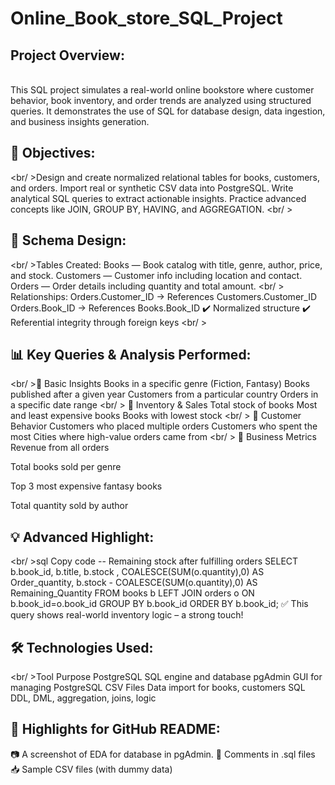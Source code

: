 # Online_Book_store_SQL_Project

## Project Overview:
<br>This SQL project simulates a real-world online bookstore where customer behavior, book inventory, and order trends are analyzed using structured queries. It demonstrates the use of SQL for database design, data ingestion, and business insights generation.

## 🎯 Objectives:
<br/ >Design and create normalized relational tables for books, customers, and orders.
Import real or synthetic CSV data into PostgreSQL.
Write analytical SQL queries to extract actionable insights.
Practice advanced concepts like JOIN, GROUP BY, HAVING, and AGGREGATION.
<br/ >
## 🧱 Schema Design:
<br/ >Tables Created:
Books — Book catalog with title, genre, author, price, and stock.
Customers — Customer info including location and contact.
Orders — Order details including quantity and total amount.
<br/ >
Relationships:
Orders.Customer_ID → References Customers.Customer_ID
Orders.Book_ID → References Books.Book_ID
✔️ Normalized structure
✔️ Referential integrity through foreign keys
<br/ >
## 📊 Key Queries & Analysis Performed:
<br/ >🔹 Basic Insights
Books in a specific genre (Fiction, Fantasy)
Books published after a given year
Customers from a particular country
Orders in a specific date range
<br/ >
🔹 Inventory & Sales
Total stock of books
Most and least expensive books
Books with lowest stock
<br/ >
🔹 Customer Behavior
Customers who placed multiple orders
Customers who spent the most
Cities where high-value orders came from
<br/ >
🔹 Business Metrics
Revenue from all orders

Total books sold per genre

Top 3 most expensive fantasy books

Total quantity sold by author

## 💡 Advanced Highlight:
<br/ >sql
Copy code
-- Remaining stock after fulfilling orders
SELECT b.book_id, b.title, b.stock , COALESCE(SUM(o.quantity),0) AS Order_quantity,
       b.stock - COALESCE(SUM(o.quantity),0) AS Remaining_Quantity
FROM books b
LEFT JOIN orders o ON b.book_id=o.book_id
GROUP BY b.book_id 
ORDER BY b.book_id;
✅ This query shows real-world inventory logic – a strong touch!

## 🛠️ Technologies Used:
<br/ >Tool	Purpose
PostgreSQL SQL engine and database
pgAdmin GUI for managing PostgreSQL
CSV Files Data import for books, customers
SQL DDL, DML, aggregation, joins, logic

## 📌 Highlights for GitHub README:
📷 A screenshot of EDA for database in pgAdmin.
💬 Comments in .sql files
📥 Sample CSV files (with dummy data)
